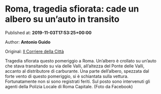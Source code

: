 
# Roma, tragedia sfiorata: cade un albero su un’auto in transito

Published at: **2019-11-03T17:53:25+00:00**

Author: **Antonio Guido**

Original: [Il Corriere della Città](https://www.ilcorrieredellacitta.com/ultime-notizie/roma-tragedia-sfiorata-cade-un-albero-su-unauto-in-transito.html)

Tragedia sfiorata questo pomeriggio a Roma. Un’albero è crollato su un’auto che stava transitando su via delle Valli, all’altezza del Ponte delle Valli, accanto al distributore di carburante.
Una parte dell’albero, spezzata dal forte vento di questo pomeriggio, si è schiantata sulla vettura.
Fortunatamente non si sono registrati feriti.
Sul posto sono intervenuti gli agenti della Polizia Locale di Roma Capitale.
(Foto da Facebook)
